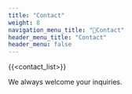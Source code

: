 ```yaml
---
title: "Contact"
weight: 8
navigation_menu_title: "🔖Contact"
header_menu_title: "Contact"
header_menu: false
---
```


{{<contact_list>}}

We always welcome your inquiries.
